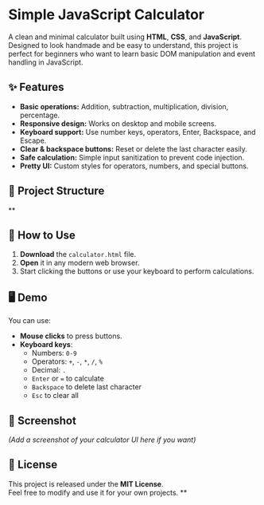 # Simple JavaScript Calculator

A clean and minimal calculator built using **HTML**, **CSS**, and **JavaScript**.  
Designed to look handmade and be easy to understand, this project is perfect for beginners who want to learn basic DOM manipulation and event handling in JavaScript.

## ✨ Features
- **Basic operations:** Addition, subtraction, multiplication, division, percentage.
- **Responsive design:** Works on desktop and mobile screens.
- **Keyboard support:** Use number keys, operators, Enter, Backspace, and Escape.
- **Clear & backspace buttons:** Reset or delete the last character easily.
- **Safe calculation:** Simple input sanitization to prevent code injection.
- **Pretty UI:** Custom styles for operators, numbers, and special buttons.

## 📂 Project Structure
**
## 🚀 How to Use
1. **Download** the `calculator.html` file.
2. **Open** it in any modern web browser.
3. Start clicking the buttons or use your keyboard to perform calculations.

## 🖥️ Demo
You can use:
- **Mouse clicks** to press buttons.
- **Keyboard keys**:
  - Numbers: `0-9`
  - Operators: `+`, `-`, `*`, `/`, `%`
  - Decimal: `.`
  - `Enter` or `=` to calculate
  - `Backspace` to delete last character
  - `Esc` to clear all

## 📸 Screenshot
*(Add a screenshot of your calculator UI here if you want)*

## 📜 License
This project is released under the **MIT License**.  
Feel free to modify and use it for your own projects.
**
